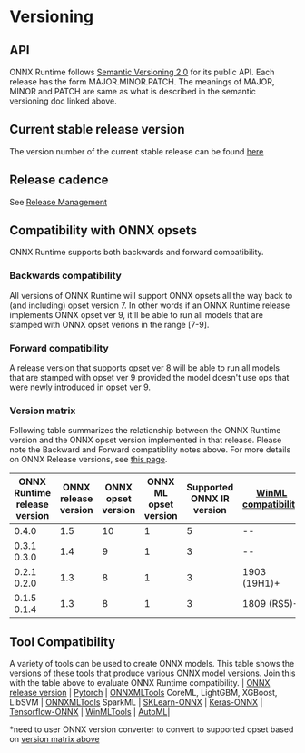 # Versioning

## API
ONNX Runtime follows [Semantic Versioning 2.0](https://semver.org/) for its public API.
Each release has the form MAJOR.MINOR.PATCH. The meanings of MAJOR, MINOR and PATCH are
same as what is described in the semantic versioning doc linked above.

## Current stable release version
The version number of the current stable release can be found
[here](../VERSION_NUMBER)

## Release cadence
See [Release Management](ReleaseManagement.md)

## Compatibility with ONNX opsets
ONNX Runtime supports both backwards and forward compatibility.

### Backwards compatibility
All versions of ONNX Runtime will support ONNX opsets all the way back to (and including) opset version 7.
In other words if an ONNX Runtime release implements ONNX opset ver 9, it'll be able to run all
models that are stamped with ONNX opset verions in the range [7-9].

### Forward compatibility
A release version that supports opset ver 8 will be able to run all models that are stamped with opset ver 9 provided
the model doesn't use ops that were newly introduced in opset ver 9.

### Version matrix
Following table summarizes the relationship between the ONNX Runtime version and the ONNX
opset version implemented in that release. Please note the Backward and Forward compatiblity notes above.
For more details on ONNX Release versions, see [this page](https://github.com/onnx/onnx/blob/master/docs/Versioning.md).

| ONNX Runtime release version | ONNX release version | ONNX opset version | ONNX ML opset version | Supported ONNX IR version | [WinML compatibility](https://docs.microsoft.com/en-us/windows/ai/windows-ml/)|
|------------------------------|--------------------|--------------------|----------------------|------------------|------------------|
| 0.4.0 | 1.5 | 10 | 1 | 5 | -- |
| 0.3.1<br>0.3.0 | 1.4 | 9 | 1 | 3 | -- |
| 0.2.1<br>0.2.0 | 1.3 | 8 | 1 | 3 | 1903 (19H1)+ |
| 0.1.5<br>0.1.4 | 1.3 | 8 | 1 | 3 | 1809 (RS5)+ |


## Tool Compatibility
A variety of tools can be used to create ONNX models. This table shows the versions of these tools that produce various ONNX model versions. Join this with the table above to evaluate ONNX Runtime compatibility.
| [ONNX release version](https://github.com/onnx/onnx/releases) | [Pytorch](https://pytorch.org/get-started/locally/) | [ONNXMLTools](https://pypi.org/project/onnxmltools/) CoreML, LightGBM, XGBoost, LibSVM | [ONNXMLTools](https://pypi.org/project/onnxmltools/) SparkML | [SKLearn-ONNX](https://pypi.org/project/skl2onnx/) | [Keras-ONNX](https://pypi.org/project/keras2onnx/) | [Tensorflow-ONNX](https://pypi.org/project/tf2onnx/) | [WinMLTools](https://pypi.org/project/winmltools/) | [AutoML](https://pypi.org/project/azureml-automl-core/)|


*need to user ONNX version converter to convert to supported opset based on [version matrix above](https://github.com/microsoft/onnxruntime/blob/master/docs/Versioning.md#version-matrix)



